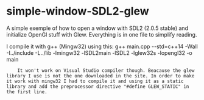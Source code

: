 # simple-window-SDL2-glew
  A simple exemple of how to open a window with SDL2 (2.0.5 stable) and initialize OpenGl stuff with Glew. Everything is in one file to simplify reading.
  
  I compile it with g++ (Mingw32) using this:
		g++ main.cpp --std=c++14 -Wall -I../include -L../lib -lmingw32 -lSDL2main -lSDL2 -lglew32s -lopengl32 -o main
    
		It won't work on Visual Studio compiler though. Beacause the glew library I use is not the one downloaded in the site. In order to make it work with mingw32 I had to compile it and using it as a static library and add the preprocessor directive "#define GLEW_STATIC" in the first line.

